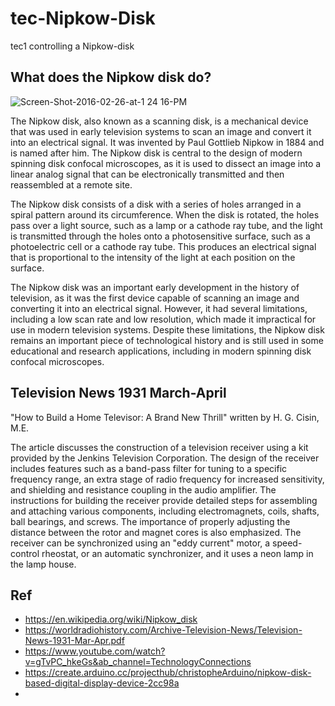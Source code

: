 # tec-Nipkow-Disk
tec1 controlling a Nipkow-disk 


## What does the Nipkow disk do?
 
![Screen-Shot-2016-02-26-at-1 24 16-PM](https://user-images.githubusercontent.com/58069246/209484888-ad89eda6-97f7-432d-a0d7-aa0b2bf018ad.png)

The Nipkow disk, also known as a scanning disk, is a mechanical device that was used in early television systems to scan an image and convert it into an electrical signal. It was invented by Paul Gottlieb Nipkow in 1884 and is named after him. The Nipkow disk is central to the design of modern spinning disk confocal microscopes, as it is used to dissect an image into a linear analog signal that can be electronically transmitted and then reassembled at a remote site.

The Nipkow disk consists of a disk with a series of holes arranged in a spiral pattern around its circumference. When the disk is rotated, the holes pass over a light source, such as a lamp or a cathode ray tube, and the light is transmitted through the holes onto a photosensitive surface, such as a photoelectric cell or a cathode ray tube. This produces an electrical signal that is proportional to the intensity of the light at each position on the surface.

The Nipkow disk was an important early development in the history of television, as it was the first device capable of scanning an image and converting it into an electrical signal. However, it had several limitations, including a low scan rate and low resolution, which made it impractical for use in modern television systems. Despite these limitations, the Nipkow disk remains an important piece of technological history and is still used in some educational and research applications, including in modern spinning disk confocal microscopes.

## Television News 1931 March-April  

"How to Build a Home Televisor: A Brand New Thrill" written by H. G. Cisin, M.E.  

The article  discusses the construction of a television receiver using a kit provided by the Jenkins Television Corporation. The design of the receiver includes features such as a band-pass filter for tuning to a specific frequency range, an extra stage of radio frequency for increased sensitivity, and shielding and resistance coupling in the audio amplifier. The instructions for building the receiver provide detailed steps for assembling and attaching various components, including electromagnets, coils, shafts, ball bearings, and screws. The importance of properly adjusting the distance between the rotor and magnet cores is also emphasized. The receiver can be synchronized using an "eddy current" motor, a speed-control rheostat, or an automatic synchronizer, and it uses a neon lamp in the lamp house.



## Ref 
- https://en.wikipedia.org/wiki/Nipkow_disk
- https://worldradiohistory.com/Archive-Television-News/Television-News-1931-Mar-Apr.pdf
- https://www.youtube.com/watch?v=gTvPC_hkeGs&ab_channel=TechnologyConnections
- https://create.arduino.cc/projecthub/christopheArduino/nipkow-disk-based-digital-display-device-2cc98a
- 
